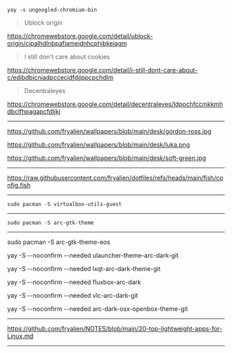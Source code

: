 
```
yay -s ungoogled-chromium-bin
```

>Ublock origin

https://chromewebstore.google.com/detail/ublock-origin/cjpalhdlnbpafiamejdnhcphjbkeiagm

>I still don't care about cookies

https://chromewebstore.google.com/detail/i-still-dont-care-about-c/edibdbjcniadpccecjdfdjjppcpchdlm

>Decentraleyes

https://chromewebstore.google.com/detail/decentraleyes/ldpochfccmkkmhdbclfhpagapcfdljkj

---

https://github.com/fryalien/wallpapers/blob/main/desk/gordon-ross.jpg

https://github.com/fryalien/wallpapers/blob/main/desk/luka.png

https://github.com/fryalien/wallpapers/blob/main/desk/soft-green.jpg

---

https://raw.githubusercontent.com/fryalien/dotfiles/refs/heads/main/fish/config.fish

---

```
sudo pacman -S virtualbox-utils-guest
```

---

```
sudo pacman -S arc-gtk-theme
```

---

sudo pacman -S arc-gtk-theme-eos

yay -S --noconfirm --needed ulauncher-theme-arc-dark-git

yay -S --noconfirm --needed lxqt-arc-dark-theme-git

yay -S --noconfirm --needed fluxbox-arc-dark

yay -S --noconfirm --needed vlc-arc-dark-git

yay -S --noconfirm --needed arc-dark-osx-openbox-theme-git

---

https://github.com/fryalien/NOTES/blob/main/20-top-lightweight-apps-for-Linux.md

---
